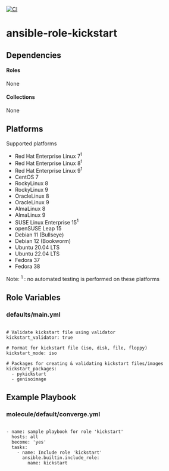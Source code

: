 [![CI](https://github.com/de-it-krachten/ansible-role-kickstart/workflows/CI/badge.svg?event=push)](https://github.com/de-it-krachten/ansible-role-kickstart/actions?query=workflow%3ACI)


# ansible-role-kickstart

<basic role description>



## Dependencies

#### Roles
None

#### Collections
None

## Platforms

Supported platforms

- Red Hat Enterprise Linux 7<sup>1</sup>
- Red Hat Enterprise Linux 8<sup>1</sup>
- Red Hat Enterprise Linux 9<sup>1</sup>
- CentOS 7
- RockyLinux 8
- RockyLinux 9
- OracleLinux 8
- OracleLinux 9
- AlmaLinux 8
- AlmaLinux 9
- SUSE Linux Enterprise 15<sup>1</sup>
- openSUSE Leap 15
- Debian 11 (Bullseye)
- Debian 12 (Bookworm)
- Ubuntu 20.04 LTS
- Ubuntu 22.04 LTS
- Fedora 37
- Fedora 38

Note:
<sup>1</sup> : no automated testing is performed on these platforms

## Role Variables
### defaults/main.yml
<pre><code>
# Validate kickstart file using validator
kickstart_validator: true

# Format for kickstart file (iso, disk, file, floppy)
kickstart_mode: iso

# Packages for creating & validating kickstart files/images
kickstart_packages:
  - pykickstart
  - genisoimage
</pre></code>




## Example Playbook
### molecule/default/converge.yml
<pre><code>
- name: sample playbook for role 'kickstart'
  hosts: all
  become: 'yes'
  tasks:
    - name: Include role 'kickstart'
      ansible.builtin.include_role:
        name: kickstart
</pre></code>

